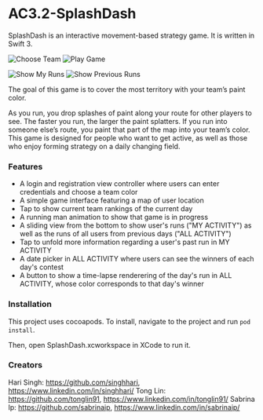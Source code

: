 # AC3.2-SplashDash

SplashDash is an interactive movement-based strategy game. It is written in Swift 3.

![](https://github.com/C4Q/SplashDash/blob/readme/gif/chooseTeam.gif "Choose Team") ![](https://github.com/C4Q/SplashDash/blob/readme/gif/playGame.gif "Play Game")

![](https://github.com/C4Q/SplashDash/blob/readme/gif/showMyRuns.gif "Show My Runs") ![](https://github.com/C4Q/SplashDash/blob/readme/gif/renderAllRuns.gif "Show Previous Runs")

The goal of this game is to cover the most territory with your team’s paint color.

As you run, you drop splashes of paint along your route for other players to see. The faster you run, the larger the paint splatters. If you run into someone else’s route, you paint that part of the map into your team’s color.  This game is designed for people who want to get active, as well as those who enjoy forming strategy on a daily changing field.

### Features
- A login and registration view controller where users can enter credentials and choose a team color
- A simple game interface featuring a map of user location
- Tap to show current team rankings of the current day
- A running man animation to show that game is in progress
- A sliding view from the bottom to show user's runs ("MY ACTIVITY") as well as the runs of all users from previous days ("ALL ACTIVITY")
- Tap to unfold more information regarding a user's past run in MY ACTIVITY
- A date picker in ALL ACTIVITY where users can see the winners of each day's contest
- A button to show a time-lapse renderering of the day's run in ALL ACTIVITY, whose color corresponds to that day's winner

### Installation

This project uses cocoapods. To install, navigate to the project and run
```pod install```.

Then, open SplashDash.xcworkspace in XCode to run it.


### Creators

Hari Singh: https://github.com/singhhari, https://www.linkedin.com/in/singhhari/
Tong Lin: https://github.com/tonglin91, https://www.linkedin.com/in/tonglin91/
Sabrina Ip: https://github.com/sabrinaip, https://www.linkedin.com/in/sabrinaip/
